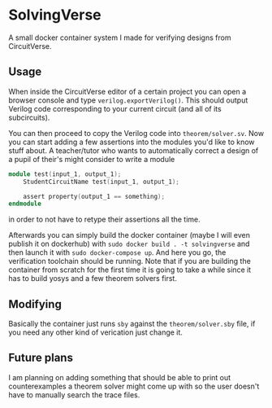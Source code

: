 # SolvingVerse

A small docker container system I made for verifying designs from CircuitVerse.

## Usage

When inside the CircuitVerse editor of a certain project you can open a browser console
and type `verilog.exportVerilog()`. This should output Verilog code corresponding to your
current circuit (and all of its subcircuits).

You can then proceed to copy the Verilog code into `theorem/solver.sv`. Now you can start adding
a few assertions into the modules you'd like to know stuff about. A teacher/tutor who wants to automatically
correct a design of a pupil of their's might consider to write a module

```verilog
module test(input_1, output_1);
    StudentCircuitName test(input_1, output_1);

    assert property(output_1 == something);
endmodule
```

in order to not have to retype their assertions all the time.

Afterwards you can simply build the docker container (maybe I will even publish it on dockerhub) with
`sudo docker build . -t solvingverse` and then launch it with `sudo docker-compose up`. And here you go,
the verification toolchain should be running. Note that if you are building the container from scratch
for the first time it is going to take a while since it has to build yosys and a few theorem solvers first.



## Modifying
Basically the container just runs `sby` against the `theorem/solver.sby` file, if you need any other kind of verication
just change it.


## Future plans
I am planning on adding something that should be able to print out counterexamples a theorem solver might come up with
so the user doesn't have to manually search the trace files.
